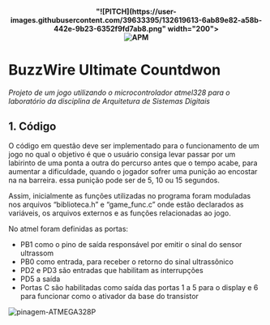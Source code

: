 <h4 align="center">
"![PITCH](https://user-images.githubusercontent.com/39633395/132619613-6ab89e82-a58b-442e-9b23-6352f9fd7ab8.png" width="200"><br>
              <img alt="APM" src="https://img.shields.io/apm/l/vim-mode"><br>
    
 </h4>

# BuzzWire Ultimate Countdwon 

*Projeto de um jogo utilizando o microcontrolador atmel328 para o laboratório da disciplina de Arquitetura de Sistemas Digitais*






## 1. Código	

O código em questão deve ser implementado para o funcionamento de um jogo no
qual o objetivo é que o usuário consiga levar passar por um labirinto de uma ponta a outra do
percurso antes que o tempo acabe, para aumentar a dificuldade, quando o jogador sofrer uma
punição ao encostar na na barreira. essa punição pode ser de 5, 10 ou 15 segundos.

Assim, inicialmente as funções utilizadas no programa foram moduladas nos arquivos
“biblioteca.h” e “game_func.c” onde estão declarados as variáveis, os arquivos externos e as funções relacionadas ao jogo. 


No atmel foram definidas as portas: 

- PB1 como o pino de saída responsável por emitir o sinal do sensor ultrassom
- PB0 como entrada, para receber o retorno do sinal ultrassônico
- PD2 e PD3 são entradas que habilitam as interrupções 
- PD5 a saída
- Portas C são habilitadas como saída das portas 1 a 5 para o display e 6 para funcionar como o ativador da base do transistor

![pinagem-ATMEGA328P](https://user-images.githubusercontent.com/39633395/132619261-4ccc4969-8c45-4449-8be0-87d770c9837f.jpg)



